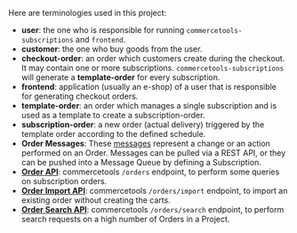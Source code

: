 Here are terminologies used in this project:

- **user**: the one who is responsible for running `commercetools-subscriptions` and `frontend`.
- **customer**: the one who buy goods from the user.
- **checkout-order**: an order which customers create during the checkout. It may contain one or more subscriptions. `commercetools-subscriptions` will generate a **template-order** for every subscription.
- **frontend**: application (usually an e-shop) of a user that is responsible for generating checkout orders.
- **template-order**: an order which manages a single subscription and is used as a template to create a
  subscription-order.
- **subscription-order**: a new order (actual delivery) triggered by the template order according to the defined schedule.
- **Order Messages**: These [messages](https://docs.commercetools.com/api/message-types#order-messages) represent a change or an action performed on an Order. Messages can be pulled via a REST API, or they can be pushed into a Message Queue by defining a Subscription.
- **[Order API](https://docs.commercetools.com/api/projects/orders)**: commercetools `/orders` endpoint, to perform some queries on subscription orders.
- **[Order Import API](https://docs.commercetools.com/api/projects/orders-import)**: commercetools `/orders/import` endpoint, to import an existing order without creating the carts.
- **[Order Search API](https://docs.commercetools.com/api/projects/order-search)**: commercetools `/orders/search` endpoint, to perform search requests on a high number of Orders in a Project.
